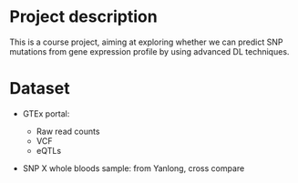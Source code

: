 # Project description
This is a course project, aiming at exploring whether we can predict SNP mutations from gene expression profile by using advanced DL techniques.

# Dataset
- GTEx portal:
    - Raw read counts
    - VCF
    - eQTLs

- SNP X whole bloods sample: from Yanlong, cross compare
